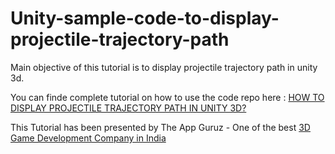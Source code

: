 Unity-sample-code-to-display-projectile-trajectory-path
=======================================================

Main objective of this tutorial is to display projectile trajectory path in unity 3d.




You can finde complete tutorial on how to use the code repo here : <a href="http://www.theappguruz.com/blog/display-projectile-trajectory-path-in-unity">HOW TO DISPLAY PROJECTILE TRAJECTORY PATH IN UNITY 3D?</a>

This Tutorial has been presented by The App Guruz - One of the best <a href="http://www.theappguruz.com/3d-game-development/">3D Game Development Company in India</a>
